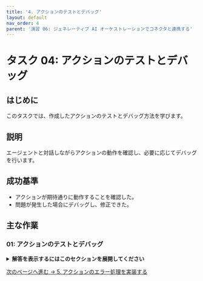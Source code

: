 ```yaml
---
title: '4. アクションのテストとデバッグ'
layout: default
nav_order: 4
parent: '演習 06: ジェネレーティブ AI オーケストレーションでコネクタと連携する'
---
```


# タスク 04: アクションのテストとデバッグ

## はじめに

このタスクでは、作成したアクションのテストとデバッグ方法を学びます。

## 説明

エージェントと対話しながらアクションの動作を確認し、必要に応じてデバッグを行います。

## 成功基準

- アクションが期待通りに動作することを確認した。
- 問題が発生した場合にデバッグし、修正できた。

## 主な作業

### 01: アクションのテストとデバッグ

<details markdown="block">
  <summary><strong>解答を表示するにはこのセクションを展開してください</strong></summary>

1. エージェントのテストペインでアクションを実行します。

1. 応答や動作を確認し、必要に応じて設定を調整します。

1. 問題があればデバッグし、修正します。

</details>

[次のページへ進む → 5. アクションのエラー処理を実装する](0605.md)
